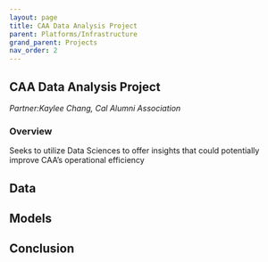 ```yaml
---
layout: page
title: CAA Data Analysis Project
parent: Platforms/Infrastructure
grand_parent: Projects 
nav_order: 2
---
```



## CAA Data Analysis Project
*Partner:Kaylee	Chang, Cal Alumni Association*

### Overview

Seeks to utilize Data Sciences to offer insights that could potentially improve CAA’s operational efficiency

## Data

## Models

## Conclusion


```python

```
